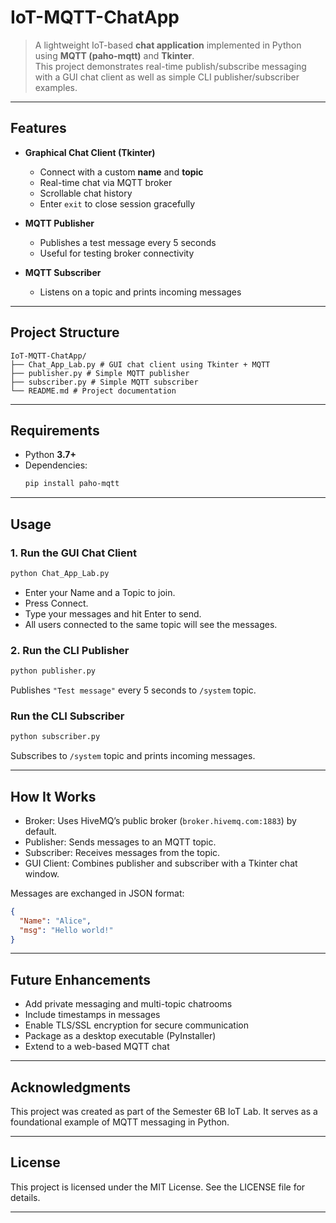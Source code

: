 # IoT-MQTT-ChatApp

> A lightweight IoT-based **chat application** implemented in Python using **MQTT (paho-mqtt)** and **Tkinter**.  
This project demonstrates real-time publish/subscribe messaging with a GUI chat client as well as simple CLI publisher/subscriber examples.  

---

## Features

- **Graphical Chat Client (Tkinter)**  
  - Connect with a custom **name** and **topic**  
  - Real-time chat via MQTT broker  
  - Scrollable chat history  
  - Enter `exit` to close session gracefully  

- **MQTT Publisher**  
  - Publishes a test message every 5 seconds  
  - Useful for testing broker connectivity  

- **MQTT Subscriber**  
  - Listens on a topic and prints incoming messages  

---

## Project Structure
```
IoT-MQTT-ChatApp/
├── Chat_App_Lab.py # GUI chat client using Tkinter + MQTT
├── publisher.py # Simple MQTT publisher
├── subscriber.py # Simple MQTT subscriber
└── README.md # Project documentation
```

---

## Requirements

- Python **3.7+**
- Dependencies:
  ```bash
  pip install paho-mqtt

---

## Usage

### 1. Run the GUI Chat Client
```bash
python Chat_App_Lab.py
```
- Enter your Name and a Topic to join.
- Press Connect.
- Type your messages and hit Enter to send.
- All users connected to the same topic will see the messages.

### 2. Run the CLI Publisher
```bash
python publisher.py
```
Publishes `"Test message"` every 5 seconds to `/system` topic.

### Run the CLI Subscriber
```bash
python subscriber.py
```
Subscribes to `/system` topic and prints incoming messages.

---

## How It Works
- Broker: Uses HiveMQ’s public broker (`broker.hivemq.com:1883`) by default.
- Publisher: Sends messages to an MQTT topic.
- Subscriber: Receives messages from the topic.
- GUI Client: Combines publisher and subscriber with a Tkinter chat window.

Messages are exchanged in JSON format:

```json
{
  "Name": "Alice",
  "msg": "Hello world!"
}
```

---

## Future Enhancements

- Add private messaging and multi-topic chatrooms
- Include timestamps in messages
- Enable TLS/SSL encryption for secure communication
- Package as a desktop executable (PyInstaller)
- Extend to a web-based MQTT chat

---

## Acknowledgments

This project was created as part of the Semester 6B IoT Lab. It serves as a foundational example of MQTT messaging in Python.

---

## License
This project is licensed under the MIT License. See the LICENSE file for details.

---


